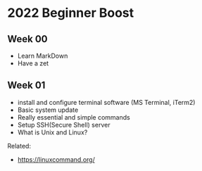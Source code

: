 # 2022 Beginner Boost

## Week 00
* Learn MarkDown
* Have a zet

## Week 01
- install and configure terminal software (MS Terminal, iTerm2)
- Basic system update
- Really essential and simple commands
- Setup SSH(Secure Shell) server
- What is Unix and Linux?


Related:

- https://linuxcommand.org/

